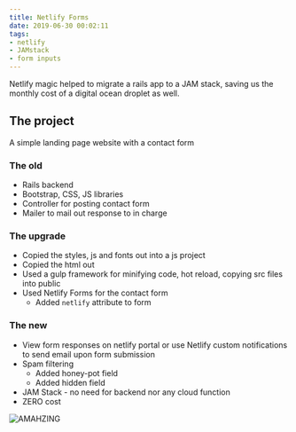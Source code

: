 ```yaml
---
title: Netlify Forms
date: 2019-06-30 00:02:11
tags:
- netlify
- JAMstack
- form inputs
---
```


Netlify magic helped to migrate a rails app to a JAM stack, saving us the monthly cost of a digital ocean droplet as well. <!-- excerpt -->

## The project
A simple landing page website with a contact form

### The old
- Rails backend
- Bootstrap, CSS, JS libraries
- Controller for posting contact form 
- Mailer to mail out response to in charge


### The upgrade
- Copied the styles, js and fonts out into a js project
- Copied the html out 
- Used a gulp framework for minifying code, hot reload, copying src files into public
- Used Netlify Forms for the contact form
  - Added `netlify` attribute to form


### The new
- View form responses on netlify portal or use Netlify custom notifications to send email upon form submission
- Spam filtering
  - Added honey-pot field
  - Added hidden field
- JAM Stack - no need for backend nor any cloud function
- ZERO cost

![AMAHZING](https://media.giphy.com/media/3o6Ztasg35PqqxzeJG/giphy.gif)